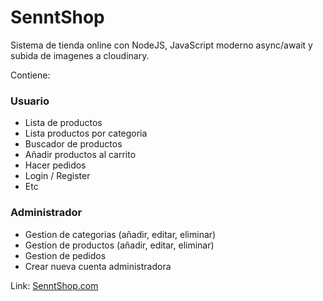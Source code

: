 # SenntShop
Sistema de tienda online con NodeJS, JavaScript moderno async/await y subida de imagenes a cloudinary.

Contiene: 
### Usuario
* Lista de productos
* Lista productos por categoria
* Buscador de productos
* Añadir productos al carrito
* Hacer pedidos
* Login / Register
* Etc
### Administrador
* Gestion de categorias (añadir, editar, eliminar)
* Gestion de productos (añadir, editar, eliminar)
* Gestion de pedidos
* Crear nueva cuenta administradora

Link: [SenntShop.com](https://senntshop.herokuapp.com)

